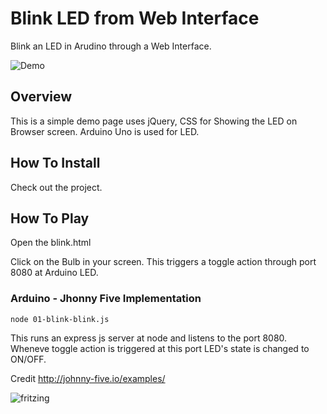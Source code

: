 # Blink LED from Web Interface

Blink an LED in Arudino through a Web Interface.

![Demo](http://i.imgur.com/wBK9K8k.gif)


## Overview
This is a simple demo page uses jQuery, CSS for Showing the LED on Browser screen. Arduino Uno is used for LED.

## How To Install

Check out the project. 

## How To Play

Open the blink.html

Click on the Bulb in  your screen. This triggers a toggle action through port 8080 at Arduino LED.


### Arduino - Jhonny Five Implementation


````
node 01-blink-blink.js
````

This runs an express js server at node and listens to the port 8080. Wheneve toggle action is triggered at this port LED's state is changed to ON/OFF.


Credit http://johnny-five.io/examples/

![fritzing](http://johnny-five.io/img/breadboard/led-13.png)




